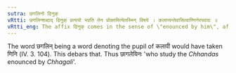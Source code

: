 ```yaml
---
sutra: छगलिनो ढिनुक्
vRtti: छगलिन्शब्दाद् ढिनुक् प्रत्ययो भवति तेन प्रोक्तमित्येतस्मिन् विषये । कलाप्यन्तेवासित्वाण्णिनेरपवादः ॥
vRtti_eng: The affix ढिनुक् comes in the sense of \"enounced by him\", after the word \"_Chhagalin_\".
---
```

The word छगलिन् being a word denoting the pupil of कलापी would have taken णिनि (IV. 3. 104). This debars that. Thus छागलेयिनः 'who study the _Chhandas_ enounced by _Chhagali_'.
